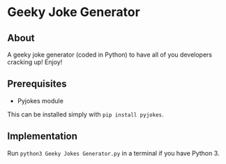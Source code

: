 # Geeky Joke Generator

## About

A geeky joke generator (coded in Python) to have all of you developers cracking up! Enjoy!

## Prerequisites

- Pyjokes module

This can be installed simply with `pip install pyjokes`.

## Implementation

Run `python3 Geeky Jokes Generator.py` in a terminal if you have Python 3.

